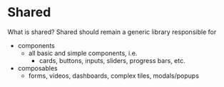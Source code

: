 # Shared

What is shared? Shared should remain a generic library responsible for

- components
    - all basic and simple components, i.e.
        - cards, buttons, inputs, sliders, progress bars, etc.
- composables
    - forms, videos, dashboards, complex tiles, modals/popups 


